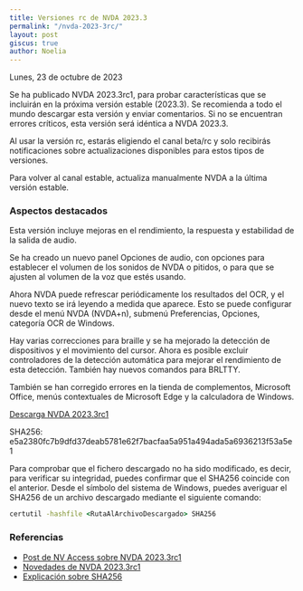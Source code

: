 ```yaml
---
title: Versiones rc de NVDA 2023.3
permalink: "/nvda-2023-3rc/"
layout: post
giscus: true
author: Noelia
---
```


<footer>Lunes, 23 de octubre de 2023</footer>

Se ha publicado NVDA 2023.3rc1, para probar características que se incluirán en la próxima versión estable (2023.3). Se recomienda a todo el mundo descargar esta versión y enviar comentarios. Si no se encuentran errores críticos, esta versión será idéntica a NVDA 2023.3.

Al usar la versión rc, estarás eligiendo el canal beta/rc y solo recibirás notificaciones sobre actualizaciones disponibles para estos tipos de versiones.

Para volver al canal estable, actualiza manualmente NVDA a la última versión estable.

### Aspectos destacados

Esta versión incluye mejoras en el rendimiento, la respuesta y estabilidad de la salida de audio.

Se ha creado un nuevo panel Opciones de audio, con opciones para establecer el volumen de los sonidos de NVDA o pitidos, o para que se ajusten al volumen de la voz que estés usando.

Ahora NVDA puede refrescar periódicamente los resultados del OCR, y el nuevo texto se irá leyendo a medida que aparece. Esto se puede configurar desde el menú NVDA (NVDA+n), submenú Preferencias, Opciones, categoría OCR de Windows.

Hay varias correcciones para braille y se ha mejorado la detección de dispositivos y el movimiento del cursor. Ahora es posible excluir controladores de la detección automática para mejorar el rendimiento de esta detección. También hay nuevos comandos para BRLTTY.

También se han corregido errores en la tienda de complementos, Microsoft Office, menús contextuales de Microsoft Edge y la calculadora de Windows.

[Descarga NVDA 2023.3rc1](https://www.nvaccess.org/files/nvda/releases/2023.3rc1/nvda_2023.3rc1.exe)

SHA256: e5a2380fc7b9dfd37deab5781e62f7bacfaa5a951a494ada5a6936213f53a5e1

Para comprobar que el fichero descargado no ha sido modificado, es decir, para verificar su integridad, puedes confirmar que el SHA256 coincide con el anterior. Desde el símbolo del sistema de Windows, puedes averiguar el SHA256 de un archivo descargado mediante el siguiente comando:

```cmd
certutil -hashfile <RutaAlArchivoDescargado> SHA256
```

### Referencias ###

* [Post de NV Access sobre NVDA 2023.3rc1](https://www.nvaccess.org/post/nvda-2023-3rc1)
* [Novedades de NVDA 2023.3rc1](https://www.nvaccess.org/files/nvda/releases/2023.3rc1/documentation/es/changes.html)
* [Explicación sobre SHA256](https://criptomundo.com/que-es-sha-256)

